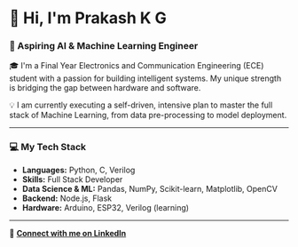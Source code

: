 # 👋 Hi, I'm Prakash K G

### 🚀 Aspiring AI & Machine Learning Engineer

🎓 I'm a Final Year Electronics and Communication Engineering (ECE) student with a passion for building intelligent systems. My unique strength is bridging the gap between hardware and software.

💡 I am currently executing a self-driven, intensive  plan to master the full stack of Machine Learning, from data pre-processing to model deployment.

---

### 💻 My Tech Stack

* **Languages:** Python, C, Verilog
* **Skills:** Full Stack Developer
* **Data Science & ML:** Pandas, NumPy, Scikit-learn, Matplotlib, OpenCV
* **Backend:** Node.js, Flask
* **Hardware:** Arduino, ESP32, Verilog (learning)

---


🔗 **[Connect with me on LinkedIn](https://www.linkedin.com/in/prakash-k-g-82bb31357)**
